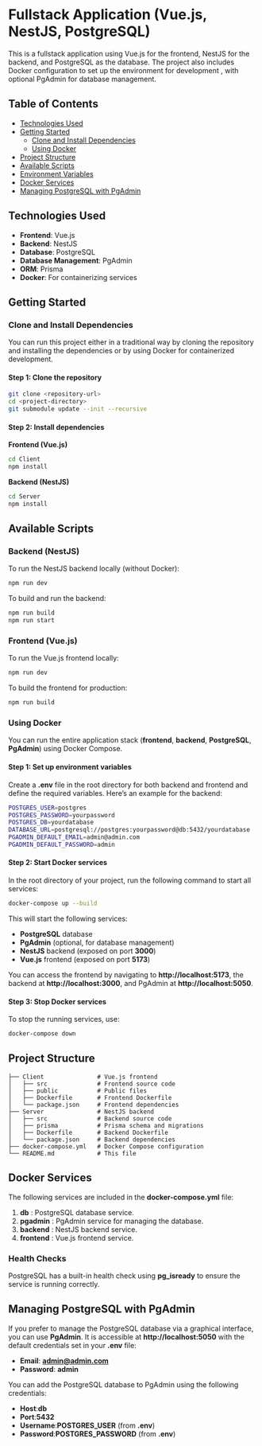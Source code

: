 
# Fullstack Application (Vue.js, NestJS, PostgreSQL)

This is a fullstack application using Vue.js for the frontend, NestJS for the backend, and PostgreSQL as the database. The project also includes Docker configuration to set up the environment for development , with optional PgAdmin for database management.

## Table of Contents

- [Technologies Used](#technologies-used)
- [Getting Started](#getting-started)
  - [Clone and Install Dependencies](#clone-and-install-dependencies)
  - [Using Docker](#using-docker)
- [Project Structure](#project-structure)
- [Available Scripts](#available-scripts)
- [Environment Variables](#environment-variables)
- [Docker Services](#docker-services)
- [Managing PostgreSQL with PgAdmin](#managing-postgresql-with-pgadmin)

## Technologies Used

- **Frontend**: Vue.js
- **Backend**: NestJS
- **Database**: PostgreSQL
- **Database Management**: PgAdmin
- **ORM**: Prisma
- **Docker**: For containerizing services

## Getting Started

### Clone and Install Dependencies

You can run this project either in a traditional way by cloning the repository and installing the dependencies or by using Docker for containerized development.

#### Step 1: Clone the repository

```bash
git clone <repository-url>
cd <project-directory>
git submodule update --init --recursive
```

#### Step 2: Install dependencies

**Frontend (Vue.js)**

```bash
cd Client
npm install
```

**Backend (NestJS)**

```bash
cd Server
npm install
```

## Available Scripts

### Backend (NestJS)

To run the NestJS backend locally (without Docker):

```bash
npm run dev
```

To build and run the backend:

```bash
npm run build
npm run start
```

### Frontend (Vue.js)

To run the Vue.js frontend locally:

```bash
npm run dev
```

To build the frontend for production:

```bash
npm run build
```

### Using Docker

You can run the entire application stack (**frontend**, **backend**, **PostgreSQL**, **PgAdmin**) using Docker Compose.

#### Step 1: Set up environment variables

Create a **.env** file in the root directory for both backend and frontend and define the required variables. Here’s an example for the backend:

```bash
POSTGRES_USER=postgres
POSTGRES_PASSWORD=yourpassword
POSTGRES_DB=yourdatabase
DATABASE_URL=postgresql://postgres:yourpassword@db:5432/yourdatabase
PGADMIN_DEFAULT_EMAIL=admin@admin.com
PGADMIN_DEFAULT_PASSWORD=admin
```

#### Step 2: Start Docker services

In the root directory of your project, run the following command to start all services:

```bash
docker-compose up --build
```

This will start the following services:
- **PostgreSQL** database
- **PgAdmin** (optional, for database management)
- **NestJS** backend (exposed on port **3000**)
- **Vue.js** frontend (exposed on port **5173**)

You can access the frontend by navigating to **http://localhost:5173**, the backend at **http://localhost:3000**, and PgAdmin at **http://localhost:5050**.

#### Step 3: Stop Docker services

To stop the running services, use:

```bash
docker-compose down
```

## Project Structure

```
├── Client               # Vue.js frontend
│   ├── src              # Frontend source code
│   ├── public           # Public files
│   ├── Dockerfile       # Frontend Dockerfile
│   └── package.json     # Frontend dependencies
├── Server               # NestJS backend
│   ├── src              # Backend source code
│   ├── prisma           # Prisma schema and migrations
│   ├── Dockerfile       # Backend Dockerfile
│   └── package.json     # Backend dependencies
├── docker-compose.yml   # Docker Compose configuration
└── README.md            # This file
```

## Docker Services

The following services are included in the **docker-compose.yml** file:

  1. **db** : PostgreSQL database service.
  2. **pgadmin** : PgAdmin service for managing the database.
  3. **backend** : NestJS backend service.
  4. **frontend** : Vue.js frontend service.

### Health Checks

PostgreSQL has a built-in health check using **pg_isready** to ensure the service is running correctly.

## Managing PostgreSQL with PgAdmin

If you prefer to manage the PostgreSQL database via a graphical interface, you can use **PgAdmin**. It is accessible at **http://localhost:5050** with the default credentials set in your **.env** file:

- **Email**: **admin@admin.com**
- **Password**: **admin**

You can add the PostgreSQL database to PgAdmin using the following credentials:

- **Host**:**db**
- **Port**:**5432**
- **Username**:**POSTGRES_USER** (from **.env**)
- **Password**:**POSTGRES_PASSWORD** (from **.env**)
